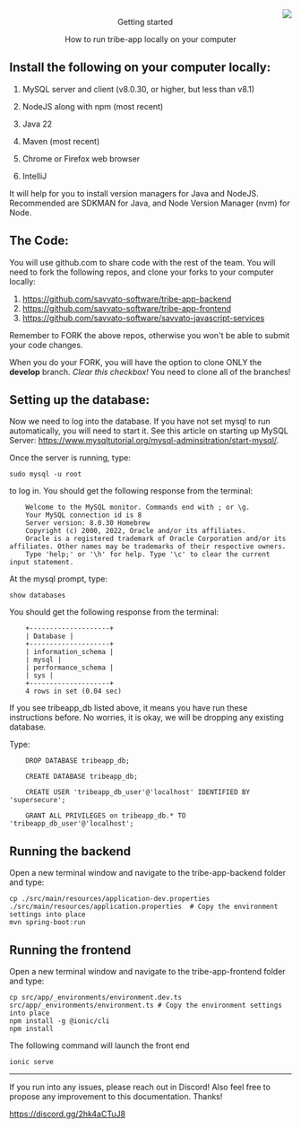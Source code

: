 <img align="right" src="http://savvato.com/images/savvato-logo.jpg">

<p align="center">
    Getting started 
</p>

<p align="center">
    How to run tribe-app locally on your computer
</p>

## Install the following on your computer locally:

1. MySQL server and client (v8.0.30, or higher, but less than v8.1)
2. NodeJS along with npm (most recent)
3. Java 22
4. Maven (most recent)

5. Chrome or Firefox web browser
6. IntelliJ

It will help for you to install version managers for Java and NodeJS. Recommended are SDKMAN for Java, and Node Version Manager (nvm) for Node.

## The Code:

You will use github.com to share code with the rest of the team. You will need to fork the following repos, and clone your forks to your computer locally:

1. https://github.com/savvato-software/tribe-app-backend
2. https://github.com/savvato-software/tribe-app-frontend
3. https://github.com/savvato-software/savvato-javascript-services

Remember to FORK the above repos, otherwise you won't be able to submit your code changes. 

When you do your FORK, you will have the option to clone ONLY the **develop** branch. _Clear this checkbox!_ You need to clone all of the branches!

## Setting up the database:

Now we need to log into the database. If you have not set mysql to run automatically, you will need to start it. See this article on starting up MySQL Server: https://www.mysqltutorial.org/mysql-adminsitration/start-mysql/.

Once the server is running, type:

    sudo mysql -u root

to log in. You should get the following response from the terminal:

```
    Welcome to the MySQL monitor. Commands end with ; or \g.
    Your MySQL connection id is 8
    Server version: 8.0.30 Homebrew
    Copyright (c) 2000, 2022, Oracle and/or its affiliates.
    Oracle is a registered trademark of Oracle Corporation and/or its affiliates. Other names may be trademarks of their respective owners.
    Type 'help;' or '\h' for help. Type '\c' to clear the current input statement.    
```
            
At the mysql prompt, type:

    show databases

You should get the following response from the terminal:

```
    +--------------------+
    | Database |
    +--------------------+
    | information_schema |
    | mysql |
    | performance_schema |
    | sys |
    +--------------------+
    4 rows in set (0.04 sec)
```
                            
If you see tribeapp_db listed above, it means you have run these instructions before. No worries, it is okay, we will be dropping any existing database.

Type:
```    
    DROP DATABASE tribeapp_db;
```
```
    CREATE DATABASE tribeapp_db;
```
```
    CREATE USER 'tribeapp_db_user'@'localhost' IDENTIFIED BY 'supersecure';
```
```
    GRANT ALL PRIVILEGES on tribeapp_db.* TO 'tribeapp_db_user'@'localhost';
```

## Running the backend

Open a new terminal window and navigate to the tribe-app-backend folder and type:

    cp ./src/main/resources/application-dev.properties ./src/main/resources/application.properties  # Copy the environment settings into place
    mvn spring-boot:run


## Running the frontend

Open a new terminal window and navigate to the tribe-app-frontend folder and type:

    cp src/app/_environments/environment.dev.ts  src/app/_environments/environment.ts # Copy the environment settings into place
    npm install -g @ionic/cli
    npm install

The following command will launch the front end
    
    ionic serve
    
    
----
If you run into any issues, please reach out in Discord! Also feel free to propose any improvement to this documentation. Thanks!

https://discord.gg/2hk4aCTuJ8
